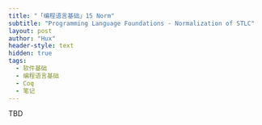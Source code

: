 ```yaml
---
title: "「编程语言基础」15 Norm"
subtitle: "Programming Language Foundations - Normalization of STLC"
layout: post
author: "Hux"
header-style: text
hidden: true
tags:
  - 软件基础
  - 编程语言基础
  - Coq
  - 笔记
---
```


TBD
